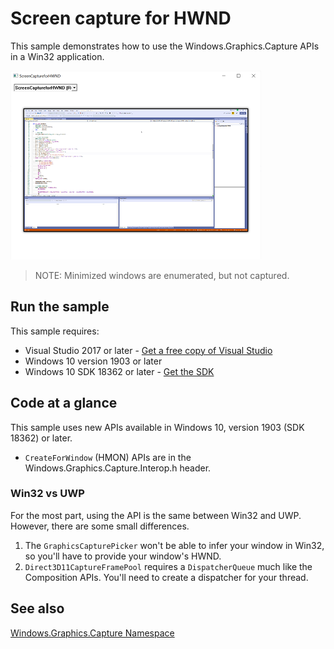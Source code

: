 # Screen capture for HWND

This sample demonstrates how to use the Windows.Graphics.Capture APIs in a Win32 application.

![Screen capture UI](../../images/screen-capture-win32.png)

> NOTE: Minimized windows are enumerated, but not captured.

## Run the sample

This sample requires:

- Visual Studio 2017 or later - [Get a free copy of Visual Studio](http://go.microsoft.com/fwlink/?LinkID=280676)
- Windows 10 version 1903 or later
- Windows 10 SDK 18362 or later - [Get the SDK](https://developer.microsoft.com/windows/downloads/windows-10-sdk)

## Code at a glance

This sample uses new APIs available in Windows 10, version 1903 (SDK 18362) or later.

- `CreateForWindow` (HMON) APIs are in the Windows.Graphics.Capture.Interop.h header.

### Win32 vs UWP

For the most part, using the API is the same between Win32 and UWP. However, there are some small differences.

1. The `GraphicsCapturePicker` won't be able to infer your window in Win32, so you'll have to provide your window's HWND.
2. `Direct3D11CaptureFramePool` requires a `DispatcherQueue` much like the Composition APIs. You'll need to create a dispatcher for your thread.

## See also

[Windows.Graphics.Capture Namespace](https://docs.microsoft.com/uwp/api/windows.graphics.capture)
